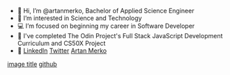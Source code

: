 - 👋 Hi, I’m @artanmerko, Bachelor of Applied Science Engineer
- 👀 I’m interested in Science and Technology
- 💻 I’m focused on beginning my career in Software Developer
- 🌱  I've completed The Odin Project's Full Stack JavaScript Development Curriculum and CS50X Project
- :link: [LinkedIn](https://www.linkedin.com/in/artan-merko-5b5b35231/)
 [Twitter](https://twitter.com/ArtanMerko) [Artan Merko](https://artanmerko.github.io/homepage/)

[image title](https://rushter.com/counter.svg)
[github](https://img.shields.io/badge/GitHub-000000?style=for-the-badge&logo=G!itHub&logoColor=white)

<!-- -
artanmerko/artanmerko is a ✨ special ✨ repository because its `README.md` (this file) appears on your GitHub profile.
You can click the Preview link to take a look at your changes.
- ![image title](https://rushter.com/counter.svg)

![image title](https://rushter.com/counter.svg)
![github](https://img.shields.io/badge/GitHub-000000?style=for-the-badge&logo=G!itHub&logoColor=white)


--->

